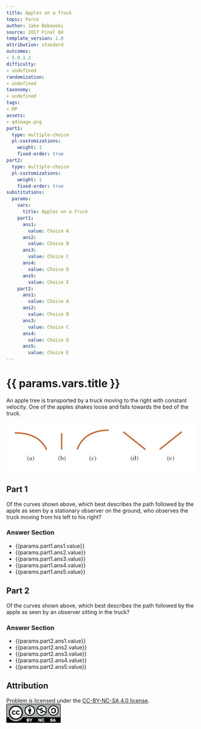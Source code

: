 ```yaml
---
title: Apples on a Truck
topic: Force
author: Jake Bobowski
source: 2017 Final Q4
template_version: 1.0
attribution: standard
outcomes:
- 5.8.1.2
difficulty:
- undefined
randomization:
- undefined
taxonomy:
- undefined
tags:
- MP
assets:
- q4image.png
part1:
  type: multiple-choice
  pl-customizations:
    weight: 1
    fixed-order: true
part2:
  type: multiple-choice
  pl-customizations:
    weight: 1
    fixed-order: true
substitutions:
  params:
    vars:
      title: Apples on a Truck
    part1:
      ans1:
        value: Choice A
      ans2:
        value: Choice B
      ans3:
        value: Choice C
      ans4:
        value: Choice D
      ans5:
        value: Choice E
    part2:
      ans1:
        value: Choice A
      ans2:
        value: Choice B
      ans3:
        value: Choice C
      ans4:
        value: Choice D
      ans5:
        value: Choice E
---
```

# {{ params.vars.title }}
An apple tree is transported by a truck moving to the right with constant velocity.
One of the apples shakes loose and falls towards the bed of the truck.

<img src="q4image.png" alt = "Multiple choice options: a) curved down and to the right, b) straight down, c) curved down and to the left, d) straight down and to the right, e) straight down and to the left" style="width:500px">

## Part 1

Of the curves shown above, which best describes the path followed by the apple as seen by a stationary observer on the ground, who observes the truck moving from his left to his right?

### Answer Section

- {{params.part1.ans1.value}}
- {{params.part1.ans2.value}}
- {{params.part1.ans3.value}}
- {{params.part1.ans4.value}}
- {{params.part1.ans5.value}}

## Part 2

Of the curves shown above, which best describes the path followed by the apple as seen by an observer sitting in the truck?

### Answer Section

- {{params.part2.ans1.value}}
- {{params.part2.ans2.value}}
- {{params.part2.ans3.value}}
- {{params.part2.ans4.value}}
- {{params.part2.ans5.value}}

## Attribution

Problem is licensed under the [CC-BY-NC-SA 4.0 license](https://creativecommons.org/licenses/by-nc-sa/4.0/).<br> ![The Creative Commons 4.0 license requiring attribution-BY, non-commercial-NC, and share-alike-SA license.](https://raw.githubusercontent.com/firasm/bits/master/by-nc-sa.png)